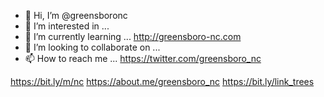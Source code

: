 - 👋 Hi, I’m @greensboronc
- 👀 I’m interested in ...
- 🌱 I’m currently learning ... http://greensboro-nc.com
- 💞️ I’m looking to collaborate on ...
- 📫 How to reach me ... https://twitter.com/greensboro_nc

https://bit.ly/m/nc
https://about.me/greensboro_nc
https://bit.ly/link_trees
<!---
greensboronc/greensboronc is a ✨ special ✨ repository because its `README.md` (this file) appears on your GitHub profile.
You can click the Preview link to take a look at your changes.
--->
